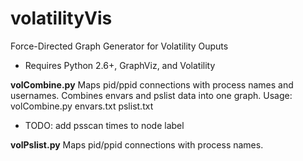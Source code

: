 # volatilityVis
Force-Directed Graph Generator for Volatility Ouputs
- Requires Python 2.6+, GraphViz, and Volatility

<b> volCombine.py</b>
Maps pid/ppid connections with process names and usernames.  Combines envars and pslist data into one graph.  Usage:  volCombine.py envars.txt pslist.txt
- TODO:  add psscan times to node label

<b>volPslist.py</b>
Maps pid/ppid connections with process names.
